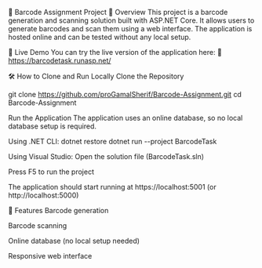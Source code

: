 📄 Barcode Assignment Project
📌 Overview
This project is a barcode generation and scanning solution built with ASP.NET Core. It allows users to generate barcodes and scan them using a web interface. The application is hosted online and can be tested without any local setup.

🚀 Live Demo
You can try the live version of the application here:
🔗 https://barcodetask.runasp.net/

🛠️ How to Clone and Run Locally
Clone the Repository

git clone https://github.com/proGamalSherif/Barcode-Assignment.git
cd Barcode-Assignment


Run the Application
The application uses an online database, so no local database setup is required.

Using .NET CLI:
dotnet restore
dotnet run --project BarcodeTask

Using Visual Studio:
Open the solution file (BarcodeTask.sln)

Press F5 to run the project

The application should start running at https://localhost:5001 (or http://localhost:5000)

🌟 Features
Barcode generation

Barcode scanning

Online database (no local setup needed)

Responsive web interface

